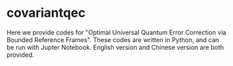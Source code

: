 # covariantqec

Here we provide codes for "Optimal Universal Quantum Error Correction via Bounded Reference Frames".
These codes are written in Python, and can be run with Jupter Notebook. English version and Chinese version are both provided.


